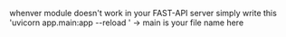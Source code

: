 whenver module doesn't work in your FAST-API server
simply write this 'uvicorn app.main:app --reload ' -> main is your file name here
